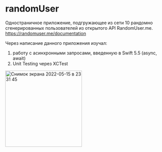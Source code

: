 # randomUser
Одностраничное приложение, подгружающее из сети 10 рандомно сгенерированных пользователей из открытого API RandomUser.me.
https://randomuser.me/documentation 

Через написание данного приложения изучал: 
1) работу с асинхронными запросами, введенную в Swift 5.5 (async, await)
2) Unit Testing через XCTest


<img width="242" alt="Снимок экрана 2022-05-15 в 23 31 45" src="https://user-images.githubusercontent.com/47087482/168492678-7af99361-9315-4360-b758-1952b6baa324.png">
